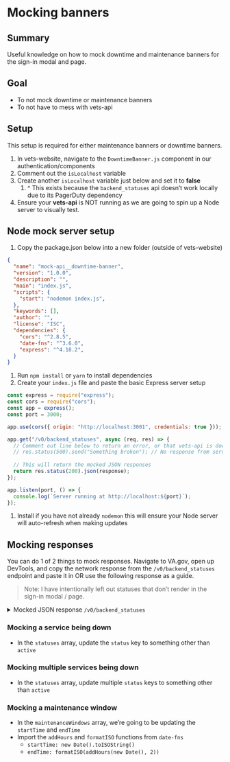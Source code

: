 # Mocking banners

## Summary

Useful knowledge on how to mock downtime and maintenance banners for the sign-in modal and page.

## Goal

- To not mock downtime or maintenance banners
- To not have to mess with vets-api

## Setup

This setup is required for either maintenance banners or downtime banners.

1. In vets-website, navigate to the `DowntimeBanner.js` component in our authentication/components
2. Comment out the `isLocalhost` variable 
3. Create another `isLocalhost` variable just below and set it to **false**
    1. ^ This exists because the `backend_statuses` api doesn’t work locally due to its PagerDuty dependency
4. Ensure your **vets-api** is NOT running as we are going to spin up a Node server to visually test.

## Node mock server setup

1. Copy the package.json below into a new folder (outside of vets-website)

```json
{
  "name": "mock-api__downtime-banner",
  "version": "1.0.0",
  "description": "",
  "main": "index.js",
  "scripts": {
    "start": "nodemon index.js",
  },
  "keywords": [],
  "author": "",
  "license": "ISC",
  "dependencies": {
    "cors": "^2.8.5",
    "date-fns": "^3.6.0",
    "express": "^4.18.2",
  }
}
```

1. Run `npm install` or `yarn` to install dependencies
2. Create your `index.js` file and paste the basic Express server setup

```jsx
const express = require("express");
const cors = require("cors");
const app = express();
const port = 3000;

app.use(cors({ origin: "http://localhost:3001", credentials: true }));

app.get("/v0/backend_statuses", async (req, res) => {
  // Comment out line below to return an error, or that vets-api is down
  // res.status(500).send("Something broken"); // No response from server
  
  // This will return the mocked JSON responses
  return res.status(200).json(response);
});

app.listen(port, () => {
  console.log(`Server running at http://localhost:${port}`);
});
```

1. Install if you have not already `nodemon` this will ensure your Node server will auto-refresh when making updates

## Mocking responses

You can do 1 of 2 things to mock responses. Navigate to VA.gov, open up DevTools, and copy the network response from the `/v0/backend_statuses` endpoint and paste it in OR use the following response as a guide.

> Note: I have intentionally left out statuses that don’t render in the sign-in modal / page.

    
<details>
  <summary>Mocked JSON response <code>/v0/backend_statuses</code></summary>

  ```javascript
    const response = {
      data: {
        id: "",
        type: "backend_statuses",
        attributes: {
          reportedAt: "2025-02-06T16:30:00.000+00:00",
          statuses: [
            {
              service: "DS Logon",
              serviceId: "dslogon",
              status: "active",
              lastIncidentTimestamp: "2025-01-31T21:57:39.000+00:00",
            },
            {
              service: "ID.me",
              serviceId: "idme",
              status: "active",
              lastIncidentTimestamp: "2024-12-24T18:43:36.000+00:00",
            },
            {
              service: "Login.gov",
              serviceId: "logingov",
              status: "active",
              lastIncidentTimestamp: "2025-01-30T18:27:47.000+00:00",
            },
            {
              service: "Master Persons Index (MPI)",
              serviceId: "mvi",
              status: "active",
              lastIncidentTimestamp: "2025-02-02T03:10:51.000+00:00",
            },
            {
              service: "My Health eVet (MHV)",
              serviceId: "mhv",
              status: "active",
              lastIncidentTimestamp: "2025-01-24T04:57:53.000+00:00",
            },
            {
              service: "SSOe",
              serviceId: "ssoe",
              status: "active",
              lastIncidentTimestamp: null,
            },
            {
              service: "SSOe OAuth",
              serviceId: "ssoe_oauth",
              status: "active",
              lastIncidentTimestamp: "2023-05-04T20:27:57.000+00:00",
            },
          ],
          maintenanceWindows: [
            {
               id: 1107,
               externalService: "evss",
               startTime: "2025-02-09T00:00:00.000Z",
               endTime: "2025-02-10T00:00:00.000Z",
               description: "",
            },
            {
              id: 1106,
              externalService: "idme",
              startTime: "2025-02-05T20:00:00.000Z",
              endTime: "2025-02-07T00:00:00.000Z",
              description: "",
            },
          ],
        },
      },
    };
```
    
</details>
    

### Mocking a service being down

- In the `statuses` array, update the `status` key to something other than `active`

### Mocking multiple services being down

- In the `statuses` array, update multiple `status` keys to something other than `active`

### Mocking a maintenance window

- In the `maintenanceWindows` array, we’re going to be updating the `startTime` and `endTime`
- Import the `addHours` and `formatISO` functions from `date-fns`
    - `startTime: new Date().toISOString()`
    - `endTime: formatISO(addHours(new Date(), 2))`
